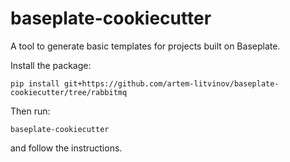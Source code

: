 # baseplate-cookiecutter

A tool to generate basic templates for projects built on Baseplate.

Install the package:

    pip install git+https://github.com/artem-litvinov/baseplate-cookiecutter/tree/rabbitmq

Then run:

    baseplate-cookiecutter

and follow the instructions.
